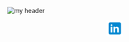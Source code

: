 

<!--
**greasonek/greasonek** is a ✨ _special_ ✨ repository because its `README.md` (this file) appears on your GitHub profile.

Here are some ideas to get you started:

- 🔭 I’m currently working on ...
- 🌱 I’m currently learning ...
- 👯 I’m looking to collaborate on ...
- 🤔 I’m looking for help with ...
- 💬 Ask me about ...
- 📫 How to reach me: ...
- 😄 Pronouns: ...
- ⚡ Fun fact: ...
-->

![my header](GREASONEK.png)

<p align="center">
  <a href="https://www.linkedin.com/in/greasonek/" target="_blank" rel="noopener noreferrer"><img height="38" src="icons8-linkedin-48.png"></a>&nbsp;&nbsp;
</p>

